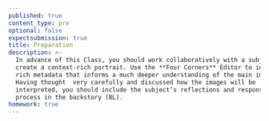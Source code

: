```yaml
---
published: true
content_type: pre
optional: false
expectsubmission: true
title: Preparation
description: >-
  In advance of this Class, you should work collaboratively with a subject to
  create a context-rich portrait. Use the **Four Corners** Editor to include
  rich metadata that informs a much deeper understanding of the main image.
  Having thought  very carefully and discussed how the images will be
  interpreted, you should include the subject’s reflections and responses to the
  process in the backstory (BL).
homework: true
---
```

